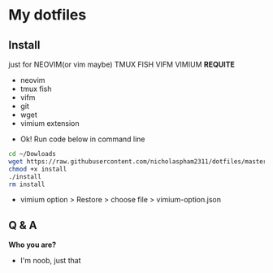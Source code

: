 # My dotfiles

## Install

just for NEOVIM(or vim maybe) TMUX FISH VIFM VIMIUM
**REQUITE**

- neovim
- tmux fish
- vifm
- git
- wget
- vimium extension

* Ok! Run code below in command line

```sh
cd ~/Dowloads
wget https://raw.githubusercontent.com/nicholaspham2311/dotfiles/master/install
chmod +x install
./install
rm install
```

- vimium option > Restore > choose file > vimium-option.json

## Q & A

**Who you are?**

- I'm noob, just that
